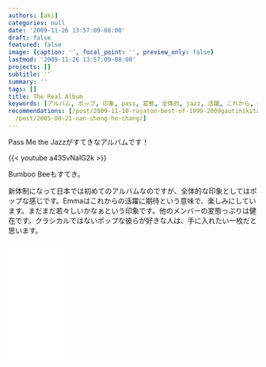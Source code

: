 ```yaml
---
authors: [aki]
categories: null
date: '2009-11-26 13:57:09-08:00'
draft: false
featured: false
image: {caption: '', focal_point: '', preview_only: false}
lastmod: '2009-11-26 13:57:09-08:00'
projects: []
subtitle: ''
summary: ''
tags: []
title: The Real Album
keywords: [アルバム, ポップ, 印象, pass, 変態, 全体的, jazz, 活躍, これから, 楽しみ]
recommendations: [/post/2009-11-10-rajaton-best-of-1999-2009gautinikita/, /post/2008-07-06-san-mao-mao-homuzunokong-bu-guan/,
  /post/2005-08-21-nan-sheng-he-chang/]
---
```


Pass Me the Jazzがすてきなアルバムです！

{{< youtube a435vNaIG2k >}}

Bumboo Beeもすてき。

新体制になって日本では初めてのアルバムなのですが、全体的な印象としてはポップな感じです。Emmaはこれからの活躍に期待という意味で、楽しみにしています。まだまだ若々しいかなぁという印象です。他のメンバーの変態っぷりは健在です。クラシカルではないポップな彼らが好きな人は、手に入れたい一枚だと思います。

<iframe style="width:120px;height:240px;" marginwidth="0" marginheight="0" scrolling="no" frameborder="0" src="//rcm-fe.amazon-adsystem.com/e/cm?lt1=_blank&bc1=000000&IS2=1&bg1=FFFFFF&fc1=000000&lc1=0000FF&t=chezou-22&language=ja_JP&o=9&p=8&l=as4&m=amazon&f=ifr&ref=as_ss_li_til&asins=B002LFZFWU&linkId=d49ede6f340ada8f1e1172c58b5f1233"></iframe>